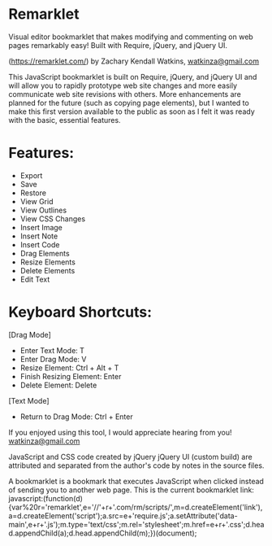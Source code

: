 # Remarklet
Visual editor bookmarklet that makes modifying and commenting on web pages remarkably easy!
Built with Require, jQuery, and jQuery UI.

(https://remarklet.com/) by Zachary Kendall Watkins, watkinza@gmail.com

This JavaScript bookmarklet is built on Require, jQuery, and jQuery UI and will allow you to rapidly prototype web site changes and more easily communicate web site revisions with others. More enhancements are planned for the future (such as copying page elements), but I wanted to make this first version available to the public as soon as I felt it was ready with the basic, essential features.

# Features:
* Export
* Save
* Restore
* View Grid
* View Outlines
* View CSS Changes
* Insert Image
* Insert Note
* Insert Code
* Drag Elements
* Resize Elements
* Delete Elements
* Edit Text

# Keyboard Shortcuts:
[Drag Mode] 
* Enter Text Mode: T
* Enter Drag Mode: V
* Resize Element: Ctrl + Alt + T
* Finish Resizing Element: Enter
* Delete Element: Delete

[Text Mode]
* Return to Drag Mode: Ctrl + Enter

If you enjoyed using this tool, I would appreciate hearing from you! watkinza@gmail.com

JavaScript and CSS code created by jQuery jQuery UI (custom build) are attributed and separated from the author's code by notes in the source files.

A bookmarklet is a bookmark that executes JavaScript when clicked instead of sending you to another web page. This is the current bookmarklet link: javascript:(function(d){var%20r='remarklet',e='//'+r+'.com/rm/scripts/',m=d.createElement('link'),a=d.createElement('script');a.src=e+'require.js';a.setAttribute('data-main',e+r+'.js');m.type='text/css';m.rel='stylesheet';m.href=e+r+'.css';d.head.appendChild(a);d.head.appendChild(m);})(document);